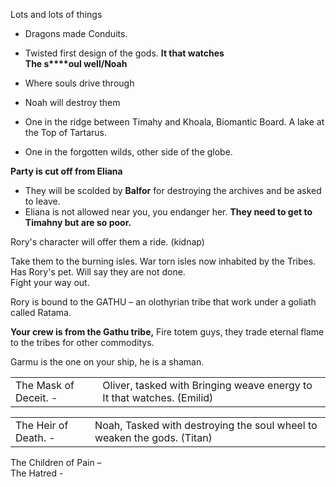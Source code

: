 Lots and lots of things
 - Dragons made Conduits.
- Twisted first design of the gods. 
**It that watches**  
**The s****oul well/Noah**

- Where souls drive through
- Noah will destroy them
- One in the ridge between Timahy and Khoala, Biomantic Board. A lake at the Top of Tartarus.
- One in the forgotten wilds, other side of the globe.
   

**Party is cut off from Eliana**
 - They will be scolded by **Balfor** for destroying the archives and be asked to leave.
- Eliana is not allowed near you, you endanger her. 
**They need to get to Timahny but are so poor.**
 
Rory's character will offer them a ride. (kidnap)
 
Take them to the burning isles. War torn isles now inhabited by the Tribes.  
Has Rory's pet. Will say they are not done.  
Fight your way out.
 
Rory is bound to the GATHU – an olothyrian tribe that work under a goliath called Ratama.
    
**Your crew is from the Gathu tribe,** Fire totem guys, they trade eternal flame to the tribes for other commoditys.
 
Garmu is the one on your ship, he is a shaman.
        
|   |   |
|---|---|
|The Mask of Deceit. -|Oliver, tasked with Bringing weave energy to It that watches. (Emilid)|

|   |   |
|---|---|
|The Heir of Death. -|Noah, Tasked with destroying the soul wheel to weaken the gods. (Titan)|

The Children of Pain –  
The Hatred -